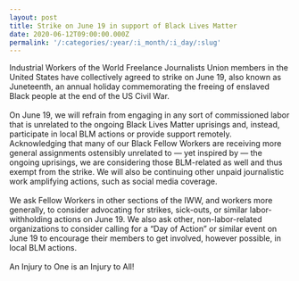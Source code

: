 ```yaml
---
layout: post
title: Strike on June 19 in support of Black Lives Matter
date: 2020-06-12T09:00:00.000Z
permalink: '/:categories/:year/:i_month/:i_day/:slug'
---
```

Industrial Workers of the World Freelance Journalists Union members in the United States have collectively agreed to strike on June 19, also known as Juneteenth, an annual holiday commemorating the freeing of enslaved Black people at the end of the US Civil War.<br><br>
On June 19, we will refrain from engaging in any sort of commissioned labor that is unrelated to the ongoing Black Lives Matter uprisings and, instead, participate in local BLM actions or provide support remotely. Acknowledging that many of our Black Fellow Workers are receiving more general assignments ostensibly unrelated to — yet inspired by — the ongoing uprisings, we are considering those BLM-related as well and thus exempt from the strike. We will also be continuing other unpaid journalistic work amplifying actions, such as social media coverage.<br><br> 
We ask Fellow Workers in other sections of the IWW, and workers more generally, to consider advocating for strikes, sick-outs, or similar labor-withholding actions on June 19. We also ask other, non-labor-related organizations to consider calling for a “Day of Action” or similar event on June 19 to encourage their members to get involved, however possible, in local BLM actions.<br><br>
An Injury to One is an Injury to All!
